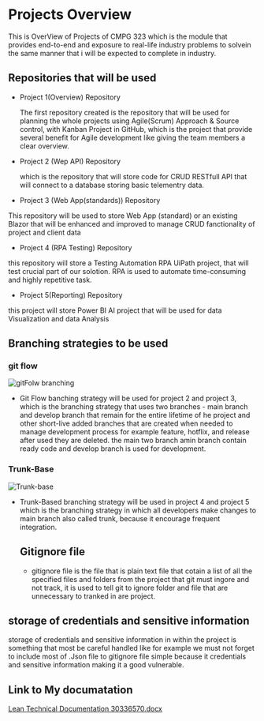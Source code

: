 # Projects Overview 

This is OverView of Projects of CMPG 323 which is the module that provides end-to-end and exposure to real-life industry problems to solvein the same manner that  i will be expected to complete in industry.


  ## Repositories that will be used
- Project 1(Overview) Repository

  The first repository created is the repository that will be used for planning the whole projects using Agile(Scrum) Approach & Source control, with Kanban Project in GitHub, which is the project that provide several benefit for Agile development like giving the team members a clear overview.
  
- Project 2 (Wep API) Repository

  which is the repository that will store code for CRUD RESTfull API that will connect to a 
  database storing basic telementry data.

-  Project 3 (Web App(standards)) Repository

  This repository will be used to store Web App (standard) or an existing Blazor that will be 
  enhanced and improved to manage CRUD fanctionality of project and client data

- Project 4 (RPA Testing) Repository

  
this repository will store a Testing Automation RPA UiPath project, that will test crucial part of our solotion. RPA is used to automate time-consuming and highly repetitive task.

- Project 5(Reporting) Repository

this project will  store Power BI AI project that will be used for data Visualization and data Analysis
  
## Branching strategies to be used 
### git flow

![gitFolw branching](https://github.com/user-attachments/assets/d6802af2-732d-4286-bb57-d0f7ca25d9ed)

- Git Flow banching strategy will be used for project 2 and project 3, which is the branching strategy that uses two branches - main branch and develop branch that remain for the entire lifetime of he project and other short-live added branches that are created when needed to manage development process for example feature, hotflix, and release after  used they are deleted. the main two branch  amin branch contain ready code  and develop branch is used for development.

  
### Trunk-Base

![Trunk-base](https://github.com/user-attachments/assets/17c376a5-084a-403f-9c1d-3e803254be62)


- Trunk-Based branching strategy will be used in project 4 and project 5 which is the branching strategy in which all developers make changes to main branch also called trunk, because it encourage frequent integration.

  ## Gitignore file

  - gitignore file is the file that is plain text file that cotain a list of all the specified files and folders from the project that git must ingore and not track, it is used to tell git to ignore folder and file that are unnecessary to tranked in are project.

## storage of credentials and sensitive information

  storage of credentials and sensitive information in within the project is something that most be careful handled like for example we must not forget to include most of .Json file  to gitignore file simple because it  credentials and  sensitive information making it a good vulnerable.

  ## Link to My documatation

  [Lean Technical Documentation 30336570.docx](https://github.com/user-attachments/files/16402303/Lean.Technical.Documentation.30336570.docx)


